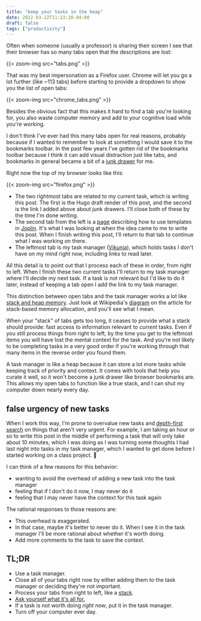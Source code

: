 ```yaml
---
title: "keep your tasks in the heap"
date: 2022-03-22T11:23:20-04:00
draft: false
tags: ["productivity"]
---
```


Often when someone (usually a professor) is sharing their screen I see that their browser has so many tabs open that the descriptions are lost:

{{< zoom-img src="tabs.png" >}}

That was my best impersonation as a Firefox user. Chrome will let you go a lot further (like ~113 tabs) before starting to provide a dropdown to show you the list of open tabs:

{{< zoom-img src="chrome_tabs.png" >}}

Besides the obvious fact that this makes it hard to find a tab you're looking for, you also waste computer memory and add to your cognitive load while you're working.

I don't think I've ever had this many tabs open for real reasons, probably because if I wanted to remember to look at something I would save it to the bookmarks toolbar. In the past few years I've gotten rid of the bookmarks toolbar because I think it can add visual distraction just like tabs, and bookmarks in general became a bit of a [junk drawer](https://www.urbandictionary.com/define.php?term=junk%20drawer) for me.

Right now the top of my browser looks like this:

{{< zoom-img src="firefox.png" >}}

- The two rightmost tabs are related to my current task, which is writing this post. The first is the Hugo draft render of this post, and the second is the link I added above about junk drawers. I'll close both of these by the time I'm done writing.
- The second tab from the left is a [page](https://github.com/WinkoErades/Joplin-note-taking-templates) describing how to use templates in [Joplin](https://joplinapp.org/). It's what I was looking at when the idea came to me to write this post. When I finish writing this post, I'll return to that tab to continue what I was working on there.
- The leftmost tab is my task manager ([Vikunja](https://vikunja.io/)), which holds tasks I don't have on my mind right now, including links to read later.

All this detail is to point out that I process each of these in order, from right to left. When I finish these two current tasks I'll return to my task manager where I'll decide my next task. If a task is not relevant but I'd like to do it later, instead of keeping a tab open I add the link to my task manager.

This distinction between open tabs and the task manager works a lot like [stack and heap memory](https://www.guru99.com/stack-vs-heap.html). Just look at Wikipedia's [diagram](https://en.wikipedia.org/wiki/Stack-based_memory_allocation#/media/File:ProgramCallStack2_en.svg) on the article for stack-based memory allocation, and you'll see what I mean.

When your "stack" of tabs gets too long, it ceases to provide what a stack should provide: fast access to information relevant to *current* tasks. Even if you still process things from right to left, by the time you get to the leftmost items you will have lost the mental context for the task. And you're not likely to be completing tasks in a very good order if you're working through that many items in the reverse order you found them.

A task manager is like a heap because it can store a lot more tasks while keeping track of priority and context. It comes with tools that help you curate it well, so it won't become a junk drawer like browser bookmarks are. This allows my open tabs to function like a true stack, and I can shut my computer down nearly every day.

## false urgency of new tasks

When I work this way, I'm prone to overvalue new tasks and [depth-first search](https://xkcd.com/761/) on things that aren't very urgent. For example, I am taking an hour or so to write this post in the middle of performing a task that will only take about 10 minutes, which I was doing as I was turning some thoughts I had last night into tasks in my task manager, which I wanted to get done before I started working on a class project. 👀

I can think of a few reasons for this behavior:

- wanting to avoid the overhead of adding a new task into the task manager
- feeling that if I don't do it now, I may never do it
- feeling that I may never have the context for this task again

The rational responses to those reasons are:

- This overhead is exaggerated.
- In that case, maybe it's better to never do it. When I see it in the task manager I'll be more rational about whether it's worth doing.
- Add more comments to the task to save the context.

## TL;DR

- Use a task manager.
- Close all of your tabs right now by either adding them to the task manager or deciding they're not important.
- Process your tabs from right to left, like a [stack](https://www.guru99.com/stack-vs-heap.html).
- [Ask yourself what it's all for.](https://xkcd.com/722/)
- If a task is not worth doing *right now*, put it in the task manager.
- Turn off your computer ever day.
